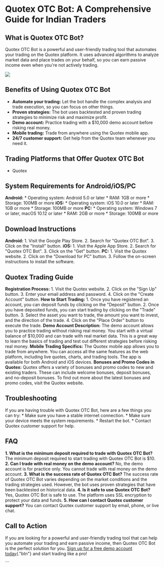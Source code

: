 # Quotex OTC Bot: A Comprehensive Guide for Indian Traders

## What is Quotex OTC Bot?

Quotex OTC Bot is a powerful and user-friendly trading tool that
automates your trading on the Quotex platform. It uses advanced
algorithms to analyze market data and place trades on your behalf, so
you can earn passive income even when you\'re not actively trading.

[![](https://static.quotex.io/files/4_en/300_250.jpg)](https://traff.sbs/brokerqxlid)

## Benefits of Using Quotex OTC Bot

-   **Automate your trading:** Let the bot handle the complex analysis
    and trade execution, so you can focus on other things.
-   **Proven strategies:** The bot uses backtested and proven trading
    strategies to minimize risk and maximize profit.
-   **Demo account:** Practice trading with a \$10,000 demo account
    before risking real money.
-   **Mobile trading:** Trade from anywhere using the Quotex mobile app.
-   **24/7 customer support:** Get help from the Quotex team whenever
    you need it.

## Trading Platforms that Offer Quotex OTC Bot

-   Quotex

## System Requirements for Android/iOS/PC

**Android:** \* Operating system: Android 5.0 or later \* RAM: 1GB or
more \* Storage: 100MB or more **iOS:** \* Operating system: iOS 10.0 or
later \* RAM: 1GB or more \* Storage: 100MB or more **PC:** \* Operating
system: Windows 7 or later, macOS 10.12 or later \* RAM: 2GB or more \*
Storage: 100MB or more

## Download Instructions

**Android:** 1. Visit the Google Play Store. 2. Search for "Quotex
OTC Bot". 3. Click on the "Install" button. **iOS:** 1. Visit
the Apple App Store. 2. Search for "Quotex OTC Bot". 3. Click on
the "Get" button. **PC:** 1. Visit the Quotex website. 2. Click on
the "Download for PC" button. 3. Follow the on-screen instructions
to install the software.

## Quotex Trading Guide

**Registration Process:** 1. Visit the Quotex website. 2. Click on the
"Sign Up" button. 3. Enter your email address and password. 4.
Click on the "Create Account" button. **How to Start Trading:** 1.
Once you have registered an account, you can deposit funds by clicking
on the "Deposit" button. 2. Once you have deposited funds, you can
start trading by clicking on the "Trade" button. 3. Select the
asset you want to trade, the amount you want to invest, and the
direction of the trade. 4. Click on the "Place Order" button to
execute the trade. **Demo Account Description:** The demo account allows
you to practice trading without risking real money. You start with a
virtual balance of \$10,000 and can trade with real market data. This is
a great way to learn the basics of trading and test out different
strategies before risking real money. **Mobile Trading Specifics:** The
Quotex mobile app allows you to trade from anywhere. You can access all
the same features as the web platform, including live quotes, charts,
and trading tools. The app is available for both Android and iOS
devices. **Bonuses and Promo Codes in Quotex:** Quotex offers a variety
of bonuses and promo codes to new and existing traders. These can
include welcome bonuses, deposit bonuses, and no-deposit bonuses. To
find out more about the latest bonuses and promo codes, visit the Quotex
website.

## Troubleshooting

If you are having trouble with Quotex OTC Bot, here are a few things you
can try: \* Make sure you have a stable internet connection. \* Make
sure your device meets the system requirements. \* Restart the bot. \*
Contact Quotex customer support for help.

## FAQ

**1. What is the minimum deposit required to trade with Quotex OTC
Bot?** The minimum deposit required to start trading with Quotex OTC Bot
is \$10. **2. Can I trade with real money on the demo account?** No, the
demo account is for practice only. You cannot trade with real money on
the demo account. **3. What is the success rate of Quotex OTC Bot?** The
success rate of Quotex OTC Bot varies depending on the market conditions
and the trading strategies used. However, the bot uses proven strategies
that have been backtested on historical data. **4. Is it safe to use
Quotex OTC Bot?** Yes, Quotex OTC Bot is safe to use. The platform uses
SSL encryption to protect your data and funds. **5. How can I contact
Quotex customer support?** You can contact Quotex customer support by
email, phone, or live chat.

## Call to Action

If you are looking for a powerful and user-friendly trading tool that
can help you automate your trading and earn passive income, then Quotex
OTC Bot is the perfect solution for you. [Sign up for a free demo
account today](\%22https://traff.sbs/brokerqxlid\%22){."btn"} and
start trading like a pro!

\`\`\`

